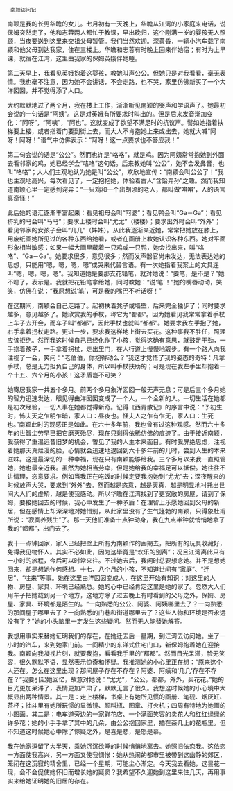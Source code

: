      南颖访问记 

   南颖是我的长男华瞻的女儿。七月初有一天晚上，华瞻从江湾的小家庭来电话，说保姆突然走了，他和志蓉两人都忙于教课，早出晚归，这个刚满一岁的婴孩无人照顾，当夜要送到这里来交祖父母暂管。我们当然欢迎。深黄昏，一辆小汽车载了南颖和他父母到达我家，住在三楼上。华瞻和志蓉有时晚上回来伴她宿；有时为上早课，就宿在江湾，这里由我家的保姆英娥伴她睡。 

   第二天早上，我看见英娥抱着这婴孩，教她叫声公公。但她只是对我看看，毫无表情。我也毫不注意，因为她不会讲话，不会走路，也不哭，家里仿佛新买了一个大洋囡囡，并不觉得添了人口。 

   大约默默地过了两个月，我在楼上工作，渐渐听见南颖的哭声和学语声了。她最初会说的一句话是“阿姨”。这是对英娥有所要求时叫出的。但是后来发音渐加变化：“阿呀”，“阿咦”，“阿也”。这就变成了欲望不满足时的抗议声。譬如她指着扶梯要上楼，或者指着门要到街上去，而大人不肯抱她上来或出去，她就大喊“阿呀！阿呀！”语气中仿佛表示：“阿呀！这一点要求也不答应我！” 

   第二句会说的话是“公公”。然而也许是“咯咯”，就是鸡。因为阿姨常常抱她到外面去看邻家的鸡，她已经学会“咯咯”这句话。后来教她叫“公公”，她不会发鼻音，也叫“咯咯”；大人们主观地认为她是叫“公公”，欢欣地宣传：“南颖会叫公公了！”我也主观地高兴，每次看见了，一定抱抱她，体验着古人“含饴弄孙”之趣。然而我知道南颖心里一定感到诧异：“一只鸡和一个出胡须的老人，都叫做‘咯咯’，人的语言真奇怪！” 

   此后她的语汇逐渐丰富起来：看见祖母会叫“阿婆”；看见鸭会叫“Ga－Ga”；看见挤乳的马会叫“马马”；要求上楼时会叫“尤尤”（楼楼）；要求出外时会叫“外外”；看见邻家的女孩子会叫“几几”（姊姊）。从此我逐渐亲近她，常常把她放在膝上，用废纸画她所见过的各种东西给她看，或者在画册上教她认识各种东西。她对平面形象相当敏感：如果一幅大画里藏着一只鸡或一只鸭，她会找出来，叫“咯咯”、“Ga－Ga”。她要求很多，意见很多；然而发声器官尚未发达，无法表达她的思想，只能用“嗯，嗯，嗯，嗯”或哭来代替言语。有一次她指着我案上的文具连叫“嗯，嗯，嗯，嗯”。我知道她是要那支花铅笔，就对她说：“要笔，是不是？”她不嗯了，表示是。我就把花铅笔拿给她，同时教她：“说‘笔’！”她的嘴唇动动，笑笑，仿佛在说：“我原想说‘笔’，可是我的嘴巴不听话呀！” 

   在这期间，南颖会自己走路了。起初扶着凳子或墙壁，后来完全独步了；同时要求越多，意见越多了。她欣赏我的手杖，称它为“都都”。因为她看见我常常拿着手杖上车子去开会，而车子叫“都都”，因此手杖也就叫“都都”。她要求我左手抱了她，右手拿着拐杖走路。更进一步，要求我这样地上街去买花。这种事我不胜任，照理应该拒绝。然而我这时候自己已经化作了小孩，觉得这确有意思，就鼓足干劲，一手抱着孩子，一手拿着拐杖，走出里门，在人行道上慢慢地踱步。有一个路人向我注视了一会，笑问：“老伯伯，你抱得动么？”我这才觉悟了我的姿态的奇特：凡拿手杖，总是无力担负自己的身体，所以叫手杖扶助的；可是现在我左手里却抱着一个十五、六个月的小孩！这矛盾岂不可笑？ 

   她寄居我家一共五个多月。前两个多月象洋囡囡一般无声无息；可是后三个多月她的智力迅速发达，眼见得由洋囡囡变成了一个人，一个全新的人。一切生活在她都是初次经验，一切人事在她都觉得新奇。记得《西青散记》的序言中说：“予初生时，怖夫天之乍明乍暗，家人曰：昼夜也。怪夫人之乍有乍无，家人曰：生死也。”南颖此时的观感正是如此。在六十多年前，我也曾有过这种观感。然而六十多年的世智尘劳早已把它磨灭殆尽，现在只剩得依稀仿佛的痕迹了。由于接近南颖，我获得了重温远昔旧梦的机会，瞥见了我的人生本来面目。有时我屏绝思虑，注视着她那天真烂漫的脸，心情就会迅速地退回到六十多年前的儿时，尝到人生的本来滋味。这是最深切的一种幸福，现在只有南颖能够给我。三个多月以来我一直照管她，她也最亲近我。虽然为她相当劳瘁，但是她给我的幸福足可以抵偿。她往往不讲情理，恣意要求。例如当我正在吃饭的时候定要我抱她到“尤尤”去；深夜醒来的时候放声大哭，要求到“外外”去。然而越是恣意，越是天真，越是明显地衬托出世间大人们的虚矫，越是使我感动。所以华瞻在江湾找到了更宽敞的房屋，请到了保姆，要接她回去的时候，我心中发生了一种矛盾：在理智上乐愿她回到父母的新居，但在感情上却深深地对她惜别，从此家里没有了生气篷勃的南颖，只得象杜甫所说：“寂寞养残生”了。那一天他们准备十点钟动身，我在九点半钟就悄悄地拿了我的“都都”，出门去了。 

   我十一点钟回家，家人已经把壁上所有为南颖作的画揭去，把所有的玩具收藏好，免得我见物怀人。其实不必如此，因为这毕竟是“欢乐的别离”；况且江湾离此只有一小时的旅程，今后可以时常来往。不过她去后，我闲时总要想念她。并不是想她回来，却是想她作何感想。十七、八个月的小孩，不知道世间有“家庭”、“迁居”、“往来”等事。她在这里由洋囡囡变成人，在这里开始有知识；对这里的人物、房屋、家具、环境已经熟悉。她的心中已经肯定这里是她的家了。忽然大人们用车子把她载到另一个地方，这地方除了过去晚上有时看到的父母之外，保姆、房屋、家具、环境都是陌生的。“一向熟悉的公公、阿婆、阿姨哪里去了？一向熟悉的那间屋子哪里去了？一向熟悉的门巷和街道哪里去了？这些人物和环境是否永远没有了？”她的小头脑里一定发生这些疑问。然而无人能替她解答。 

   我想用事实来替她证明我们的存在，在她迁去后一星期，到江湾去访问她。坐了一小时的汽车，来到她家门前。一间精小的东洋式住宅门口，新保姆抱着她在迎接我。南颖向我凝视片刻，就要我抱，看看我手里的“都都”。然而目光呆滞，脸无笑容，很久默默不语，显然表示惊奇和怀疑。我推测她的小心里正在想：“原来这个人还在。怎么在这里出现？那间屋子存在不存在？阿婆、阿姨和‘几几’存在不存在？”我要引起她回忆，故意对她说：“尤尤”，“公公，都都，外外，买花花。”她的目光更加呆滞了，表情更加严肃了，默默无言了很久。我想这时候她的小心境中大概显出两种情景。其一是：走上楼梯，书桌上有她所见惯的画册、笔砚、烟灰缸、茶杯；抽斗里有她所玩惯的显微镜、颜料瓶、图章、打火机；四周有特地为她画的小图画。其二是：电车道旁边的一家鲜花店、一个满面笑容的卖花人和红红绿绿的许多花；她的小手手拿了其中的几朵，由公公抱回家里，插在茶几上的花瓶里。但不知道这时候她心中除了惊疑之外，是喜是悲，是怒是慕。 

   我在她家逗留了大半天，乘她沉沉欲睡的时候悄悄地离去。她照旧依恋我。这依恋一方面使我高兴，另一方面又使我惆怅：她从热闹的都市里被带到这幽静的郊区，笼闭在这沉寂的精舍里，已经一个星期，可能尘心渐定。今天我去看她，这昙花一现，会不会促使她怀旧而增长她的疑窦？我希望不久迎她到这里来住几天，再用事实来给她证明她的旧居的存在。 

